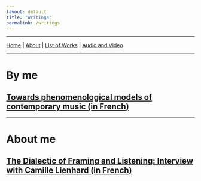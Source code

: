 ```yaml
---
layout: default
title: "Writings"
permalink: /writings
---
```


***

[Home](/) | [About](/about)  |  [List of Works](/list-of-works) | [Audio and Video](audio-and-video)

***

# By me

## [Towards phenomenological models of contemporary music (in French)](https://www.conservatoiredeparis.fr/sites/default/files/Recherche-Editions/TEP_MONACO_2021.pdf)

***

# About me

## [The Dialectic of Framing and Listening: Interview with Camille Lienhard (in French)](/interview-with-camille-lienhard)

